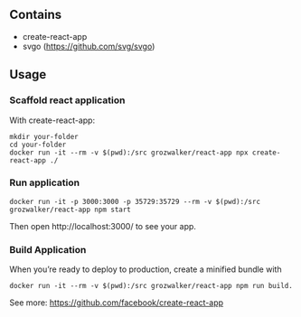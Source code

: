 ## Contains
* create-react-app
* svgo (https://github.com/svg/svgo)

## Usage
### Scaffold react application

With create-react-app:

```
mkdir your-folder
cd your-folder
docker run -it --rm -v $(pwd):/src grozwalker/react-app npx create-react-app ./
```

### Run application

```
docker run -it -p 3000:3000 -p 35729:35729 --rm -v $(pwd):/src grozwalker/react-app npm start
```

Then open http://localhost:3000/ to see your app.

### Build Application

When you’re ready to deploy to production, create a minified bundle with 

```
docker run -it --rm -v $(pwd):/src grozwalker/react-app npm run build.

```

See more: https://github.com/facebook/create-react-app
